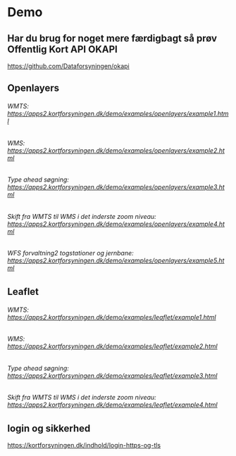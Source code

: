 # Demo

## Har du brug for noget mere færdigbagt så prøv Offentlig Kort API OKAPI
https://github.com/Dataforsyningen/okapi

## Openlayers

###### WMTS: https://apps2.kortforsyningen.dk/demo/examples/openlayers/example1.html


###### WMS: https://apps2.kortforsyningen.dk/demo/examples/openlayers/example2.html

###### Type ahead søgning: https://apps2.kortforsyningen.dk/demo/examples/openlayers/example3.html

###### Skift fra WMTS til WMS i det inderste zoom niveau: https://apps2.kortforsyningen.dk/demo/examples/openlayers/example4.html

###### WFS forvaltning2 togstationer og jernbane: https://apps2.kortforsyningen.dk/demo/examples/openlayers/example5.html



## Leaflet

###### WMTS: https://apps2.kortforsyningen.dk/demo/examples/leaflet/example1.html

###### WMS: https://apps2.kortforsyningen.dk/demo/examples/leaflet/example2.html

###### Type ahead søgning: https://apps2.kortforsyningen.dk/demo/examples/leaflet/example3.html

###### Skift fra WMTS til WMS i det inderste zoom niveau: https://apps2.kortforsyningen.dk/demo/examples/leaflet/example4.html


## login og sikkerhed
https://kortforsyningen.dk/indhold/login-https-og-tls
